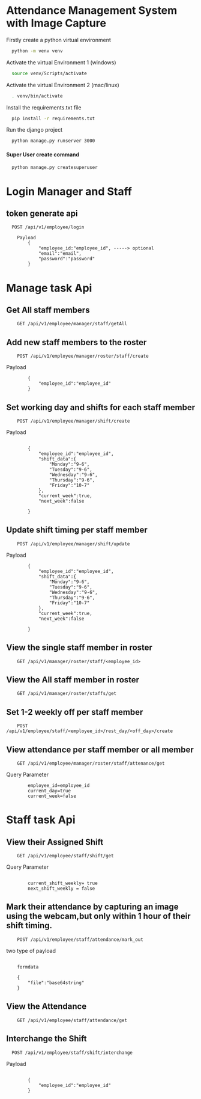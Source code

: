 
# Attendance Management System with Image Capture

Firstly create a python virtual environment
```bash
  python -m venv venv
```
Activate the virtual Environment 1 (windows)
```bash
  source venv/Scripts/activate
```
Activate the virtual Environment 2 (mac/linux)
```bash
  . venv/bin/activate
```

Install the requirements.txt file
```bash
  pip install -r requirements.txt
```
Run the django project
```bash
  python manage.py runserver 3000
```

#### Super User create command
```bash
  python manage.py createsuperuser
```


# Login Manager and Staff

## token generate api
```http
  POST /api/v1/employee/login
```
```http
    Payload 
        {
            "employee_id:"employee_id", -----> optional
            "email":"email",
            "password":"password"
        }
```


# Manage task Api


## Get All staff members
```http
    GET /api/v1/employee/manager/staff/getAll
```




## Add new staff members to the roster

```http
    POST /api/v1/employee/manager/roster/staff/create
```
Payload
```http 
        {
            "employee_id":"employee_id"
        }
```

## Set working day and shifts for each staff member

```http
    POST /api/v1/employee/manager/shift/create
```
Payload
```http
     
        {
            "employee_id":"employee_id",
            "shift_data":{
                "Monday":"9-6",
                "Tuesday":"9-6",
                "Wednesday":"9-6",
                "Thursday":"9-6",
                "Friday":"10-7"
            },
            "current_week":true,
            "next_week":false
        
        }
```


## Update shift timing per staff member

```http
    POST /api/v1/employee/manager/shift/update
```
Payload
```http 
        {
            "employee_id":"employee_id",
            "shift_data":{
                "Monday":"9-6",
                "Tuesday":"9-6",
                "Wednesday":"9-6",
                "Thursday":"9-6",
                "Friday":"10-7"
            },
            "current_week":true,
            "next_week":false
        
        }
```


## View the single staff member in roster

```http
    GET /api/v1/manager/roster/staff/<employee_id>
```

## View the All staff member in roster

```http
    GET /api/v1/manager/roster/staffs/get
```

## Set 1-2 weekly off per staff member

```http
    POST /api/v1/employee/staff/<employee_id>/rest_day/<off_day>/create
```

## View attendance per staff member or all member

```http
    GET /api/v1/employee/manager/roster/staff/attenance/get
```
Query Parameter 
```http
        employee_id=employee_id
        current_day=true
        current_week=false
```



# Staff task Api

## View their Assigned Shift

```http
    GET /api/v1/employee/staff/shift/get
```
Query Parameter 
```http
    
        current_shift_weekly= true 
        next_shift_weekly = false
```


## Mark their attendance by capturing an image using the webcam,but only within 1 hour of their shift timing.

```http
    POST /api/v1/employee/staff/attendance/mark_out
```
two type of payload
```http

    formdata
```
```http      
    {
        "file":"base64string"
    }
```

## View the Attendance

```http
    GET /api/v1/employee/staff/attendance/get
```

## Interchange the Shift

```http
  POST /api/v1/employee/staff/shift/interchange
```
Payload
```http
     
        {
            "employee_id":"employee_id"
        }
```







